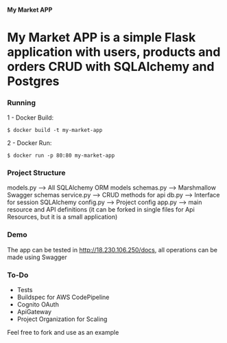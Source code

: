 #### My Market APP

My Market APP is a simple Flask application with  users, products and orders CRUD with SQLAlchemy and Postgres
===================

### Running

1 - Docker Build:
```shell
$ docker build -t my-market-app
```
2 - Docker Run:

```shell
$ docker run -p 80:80 my-market-app
```

### Project Structure

models.py --> All SQLAlchemy ORM models
schemas.py --> Marshmallow Swagger schemas
service.py --> CRUD methods for api
db.py --> Interface for session SQLAlchemy
config.py --> Project config
app.py --> main resource and API definitions (it can be forked in single files for Api Resources, but it is a small application)

### Demo

The app can be tested in http://18.230.106.250/docs, all operations can be made using Swagger

### To-Do

- Tests
- Buildspec for AWS CodePipeline
- Cognito OAuth
- ApiGateway
- Project Organization for Scaling

Feel free to fork and use as an example


